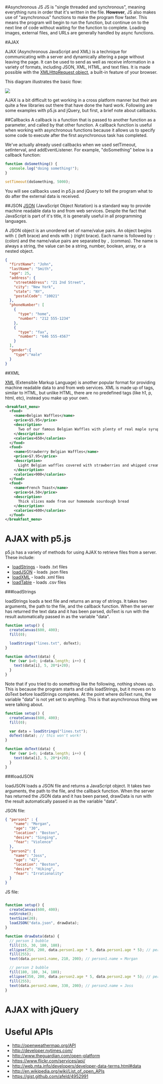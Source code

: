 #Asynchronous JS
JS is "single threaded and synchronous", meaning everything runs in order that it's written in the file. __However__, JS also makes use of "asynchronous" functions to make the program flow faster. This means the program will begin to run the function, but continue on to the next line of code without waiting for the function to complete. Loading images, external files, and URLs are generally handled by async functions. 

#AJAX

AJAX (Asynchronous JavaScript and XML) is a technique for communicating with a server and dynamically altering a page without leaving the page. It can be used to send as well as receive information in a variety of formats, including JSON, XML, HTML, and text files. It is made possible with the [XMLHttpRequest object](http://www.w3schools.com/XML/xml_http.asp), a built-in feature of your browser. 

This diagram illustrates the basic flow:

![](http://www.w3schools.com/ajax/ajax.gif)

AJAX is a bit difficult to get working in a cross platform manner but their are quite a few libraries out there that have done the hard work. Following are some examples with p5.js and jQuery, but first, a brief note about callbacks.

##Callbacks
A callback is a function that is passed to another function as a parameter, and called by that other function. A callback function is useful when working with asynchronous functions because it allows us to specify some code to execute after the first asynchronous task has completed.

We've actually already used callbacks when we used setTimeout, setInterval, and addEventListener. For example, "doSomething" below is a callback function:

```javascript
function doSomething() {
  console.log("doing something!");
}

setTimeout(doSomething, 5000);
```

You will see callbacks used in p5.js and jQuery to tell the program what to do after the external data is received.


##JSON
[JSON](http://json.org/) (JavaScript Object Notation) is a standard way to provide machine readable data to and from web services. Despite the fact that JavaScript is part of it's title, it is generally useful in all programming languages.

A JSON object is an unordered set of name/value pairs. An object begins with `{` (left brace) and ends with `}` (right brace). Each name is followed by `:` (colon) and the name/value pairs are separated by `,` (commas). The name is always a string, the value can be a string, number, boolean, array, or a nested object.
   
```json
{
  "firstName": "John",
  "lastName": "Smith",
  "age": 25,
  "address": {
    "streetAddress": "21 2nd Street",
    "city": "New York",
    "state": "NY",
    "postalCode": "10021"
  },
  "phoneNumber": [
    {
      "type": "home",
      "number": "212 555-1234"
    },
    {
      "type": "fax",
      "number": "646 555-4567"
    }
  ],
  "gender":{
    "type":"male"
  }
}
```

##XML

[XML](https://en.wikipedia.org/wiki/XML) (Extensible Markup Language) is another popular format for providing machine readable data to and from web services. XML is made up of tags, similar to HTML, but unlike HTML, there are no predefined tags (like h1, p, html, etc), instead you make up your own.

```xml
<breakfast_menu>
  <food>
    <name>Belgian Waffles</name>
    <price>$5.95</price>
    <description>
      Two of our famous Belgian Waffles with plenty of real maple syrup
    </description>
    <calories>650</calories>
  </food>
  <food>
    <name>Strawberry Belgian Waffles</name>
    <price>$7.95</price>
    <description>
      Light Belgian waffles covered with strawberries and whipped cream
    </description>
    <calories>900</calories>
  </food>
  <food>
    <name>French Toast</name>
    <price>$4.50</price>
    <description>
      Thick slices made from our homemade sourdough bread
    </description>
    <calories>600</calories>
  </food>
</breakfast_menu>
```

# AJAX with p5.js

p5.js has a variety of methods for using AJAX to retrieve files from a server. These include:
* [loadStrings](http://p5js.org/reference/#/p5/loadStrings) - loads .txt files
* [loadJSON](http://p5js.org/reference/#/p5/loadJSON) - loads .json files
* [loadXML](http://p5js.org/reference/#/p5/loadXML) - loads .xml files
* [loadTable](http://p5js.org/reference/#/p5/loadTable) - loads .csv files

###loadStrings

loadStrings loads a text file and returns an array of strings. It takes two arguments, the path to the file, and the callback function. When the server has returned the text data and it has been parsed, doText is run with the result automatically passed in as the variable "data".

```javascript
function setup() {
  createCanvas(600, 400);
  fill(0);

  loadStrings("lines.txt", doText);
}

function doText(data) {
  for (var i=0; i<data.length; i++) {
    text(data[i], 5, 20*i+20);
  }
}
```

Note that if you tried to do something like the following, nothing shows up. This is because the program starts and calls loadStrings, but it moves on to doText before loadStrings completes. At the point where doText runs, the variable "data" is not yet set to anything. This is that asynchronous thing we were talking about.

```javascript
function setup() {
  createCanvas(600, 400);
  fill(0);

  var data = loadStrings("lines.txt");
  doText(data); // this won't work!
}

function doText(data) {
  for (var i=0; i<data.length; i++) {
    text(data[i], 5, 20*i+20);
  }
}
```


###loadJSON

loadJSON loads a JSON file and returns a JavaScript object. It takes two arguments, the path to the file, and the callback function. When the server has returned the JSON data and it has been parsed, drawData is run with the result automatically passed in as the variable "data".

JSON file:
```json
{ "person1" : {
    "name": "Morgan",
    "age": "30",
    "location": "Boston",
    "desire": "Singing",
    "fear": "Violence"
  },
  "person2": {
    "name": "Joss",
    "age": "42",
    "location": "Boston",
    "desire": "Hiking",
    "fear": "Irrationality"
  }
}
```

JS file:
```javascript

function setup() {
  createCanvas(600, 400);
  noStroke();
  textSize(20);
  loadJSON("data.json", drawData);
}

function drawData(data) {
  // person 1 bubble
  fill(155, 30, 180, 180);
  ellipse(250, 200, data.person1.age * 5, data.person1.age * 5); // person1.age = 30
  fill(255);
  text(data.person1.name, 210, 200); // person1.name = Morgan

  // person 2 bubble
  fill(180, 180, 34, 180);
  ellipse(350, 200, data.person2.age * 5, data.person2.age * 5); // person2.age = 32
  fill(255);
  text(data.person2.name, 330, 200); // person2.name = Joss
}
```

# AJAX with jQuery

# Useful APIs
* http://openweathermap.org/API
* http://developer.nytimes.com/
* http://www.theguardian.com/open-platform
* https://www.flickr.com/services/api/
* http://web.mta.info/developers/developer-data-terms.html#data
* http://en.wikipedia.org/wiki/List_of_open_APIs
* https://gist.github.com/afeld/4952991